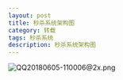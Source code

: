 ```yaml
---
layout: post
title: 秒杀系统架构图
category: 转载
tags: 秒杀系统
description: 秒杀系统架构图
---
```


![QQ20180605-110006@2x.png](https://upload-images.jianshu.io/upload_images/10649427-a7676bc08b42be73.png?imageMogr2/auto-orient/strip%7CimageView2/2/w/1240)
